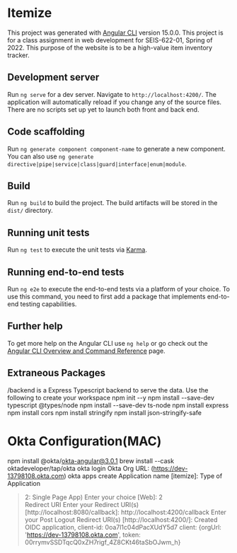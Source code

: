 # Itemize

This project was generated with [Angular CLI](https://github.com/angular/angular-cli) version 15.0.0.
This project is for a class assignment in web development for SEIS-622-01, Spring of 2022. 
This purpose of the website is to be a high-value item inventory tracker.

## Development server

Run `ng serve` for a dev server. Navigate to `http://localhost:4200/`. The application will automatically reload if you change any of the source files. There are no scripts set up yet to launch both front and back end. 

## Code scaffolding

Run `ng generate component component-name` to generate a new component. You can also use `ng generate directive|pipe|service|class|guard|interface|enum|module`.

## Build

Run `ng build` to build the project. The build artifacts will be stored in the `dist/` directory.

## Running unit tests

Run `ng test` to execute the unit tests via [Karma](https://karma-runner.github.io).

## Running end-to-end tests

Run `ng e2e` to execute the end-to-end tests via a platform of your choice. To use this command, you need to first add a package that implements end-to-end testing capabilities.

## Further help

To get more help on the Angular CLI use `ng help` or go check out the [Angular CLI Overview and Command Reference](https://angular.io/cli) page.

## Extraneous Packages
/backend is a Express Typescript backend to serve the data. Use the following to create your workspace
    npm init --y
    npm install --save-dev typescript @types/node
    npm install --save-dev ts-node
    npm install express
    npm install cors
    npm install stringify
    npm install json-stringify-safe


# Okta Configuration(MAC)

npm install @okta/okta-angular@3.0.1
brew install --cask oktadeveloper/tap/okta 
okta login
Okta Org URL: (https://dev-13798108.okta.com) 
okta apps create
Application name [itemize]: 
Type of Application
> 2: Single Page App)
Enter your choice [Web]: 2   
Redirect URI
Enter your Redirect URI(s) [http://localhost:8080/callback]: http://localhost:4200/callback
Enter your Post Logout Redirect URI(s) [http://localhost:4200/]: 
Created OIDC application, client-id: 0oa7l1c04dPacXUdY5d7
client: {orgUrl: 'https://dev-13798108.okta.com', token: 00rrymvSSDTqcQ0xZH7rigf_4Z8CKt46taSbOJwm_h}